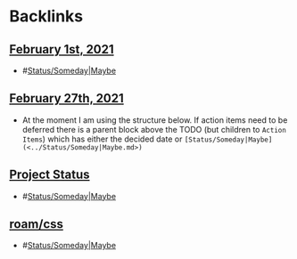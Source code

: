 
# Backlinks
## [February 1st, 2021](<February 1st, 2021.md>)
- #[Status/Someday|Maybe](<../Status/Someday|Maybe.md>)

## [February 27th, 2021](<February 27th, 2021.md>)
- At the moment I am using the structure below. If action items need to be deferred there is a parent block above the TODO (but children to `Action Items`) which has either the decided date or `[Status/Someday|Maybe](<../Status/Someday|Maybe.md>)`

## [Project Status](<Project Status.md>)
- #[Status/Someday|Maybe](<../Status/Someday|Maybe.md>)

## [roam/css](<roam/css.md>)
- #[Status/Someday|Maybe](<../Status/Someday|Maybe.md>)

